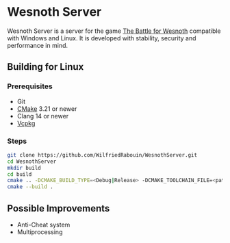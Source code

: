 # Wesnoth Server

Wesnoth Server is a server for the game [The Battle for Wesnoth](https://www.wesnoth.org/) compatible with Windows and Linux. It is developed with stability, security and performance in mind.

## Building for Linux

### Prerequisites

- Git
- [CMake](https://cmake.org/) 3.21 or newer
- Clang 14 or newer
- [Vcpkg](https://vcpkg.io/)

### Steps

```bash
git clone https://github.com/WilfriedRabouin/WesnothServer.git
cd WesnothServer
mkdir build
cd build
cmake .. -DCMAKE_BUILD_TYPE=<Debug|Release> -DCMAKE_TOOLCHAIN_FILE=<path to vcpkg>/scripts/buildsystems/vcpkg.cmake 
cmake --build .
```

## Possible Improvements

- Anti-Cheat system
- Multiprocessing
